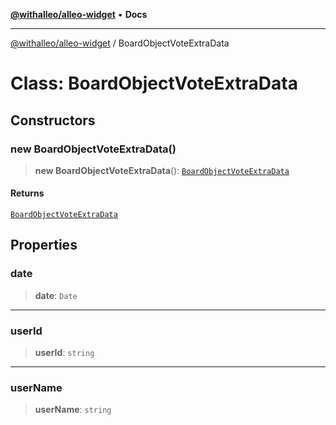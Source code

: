 [**@withalleo/alleo-widget**](../README.md) • **Docs**

***

[@withalleo/alleo-widget](../globals.md) / BoardObjectVoteExtraData

# Class: BoardObjectVoteExtraData

## Constructors

### new BoardObjectVoteExtraData()

> **new BoardObjectVoteExtraData**(): [`BoardObjectVoteExtraData`](BoardObjectVoteExtraData.md)

#### Returns

[`BoardObjectVoteExtraData`](BoardObjectVoteExtraData.md)

## Properties

### date

> **date**: `Date`

***

### userId

> **userId**: `string`

***

### userName

> **userName**: `string`
